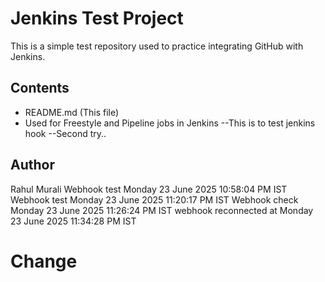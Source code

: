 # Jenkins Test Project

This is a simple test repository used to practice integrating GitHub with Jenkins.

## Contents

- README.md (This file)
- Used for Freestyle and Pipeline jobs in Jenkins
--This is to test jenkins hook
--Second try..
## Author

Rahul Murali
Webhook test Monday 23 June 2025 10:58:04 PM IST
Webhook test Monday 23 June 2025 11:20:17 PM IST
Webhook check Monday 23 June 2025 11:26:24 PM IST
webhook reconnected at Monday 23 June 2025 11:34:28 PM IST
# Change
